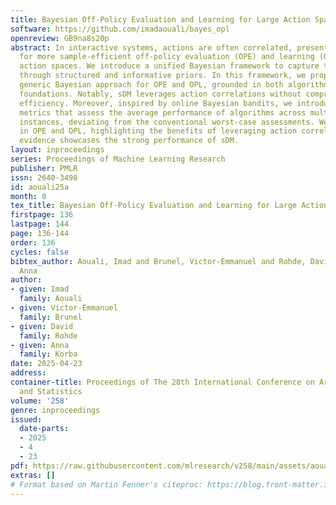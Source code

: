 ```yaml
---
title: Bayesian Off-Policy Evaluation and Learning for Large Action Spaces
software: https://github.com/imadaouali/bayes_opl
openreview: GB9na8s20p
abstract: In interactive systems, actions are often correlated, presenting an opportunity
  for more sample-efficient off-policy evaluation (OPE) and learning (OPL) in large
  action spaces. We introduce a unified Bayesian framework to capture these correlations
  through structured and informative priors. In this framework, we propose sDM, a
  generic Bayesian approach for OPE and OPL, grounded in both algorithmic and theoretical
  foundations. Notably, sDM leverages action correlations without compromising computational
  efficiency. Moreover, inspired by online Bayesian bandits, we introduce Bayesian
  metrics that assess the average performance of algorithms across multiple problem
  instances, deviating from the conventional worst-case assessments. We analyze sDM
  in OPE and OPL, highlighting the benefits of leveraging action correlations. Empirical
  evidence showcases the strong performance of sDM.
layout: inproceedings
series: Proceedings of Machine Learning Research
publisher: PMLR
issn: 2640-3498
id: aouali25a
month: 0
tex_title: Bayesian Off-Policy Evaluation and Learning for Large Action Spaces
firstpage: 136
lastpage: 144
page: 136-144
order: 136
cycles: false
bibtex_author: Aouali, Imad and Brunel, Victor-Emmanuel and Rohde, David and Korba,
  Anna
author:
- given: Imad
  family: Aouali
- given: Victor-Emmanuel
  family: Brunel
- given: David
  family: Rohde
- given: Anna
  family: Korba
date: 2025-04-23
address:
container-title: Proceedings of The 28th International Conference on Artificial Intelligence
  and Statistics
volume: '258'
genre: inproceedings
issued:
  date-parts:
  - 2025
  - 4
  - 23
pdf: https://raw.githubusercontent.com/mlresearch/v258/main/assets/aouali25a/aouali25a.pdf
extras: []
# Format based on Martin Fenner's citeproc: https://blog.front-matter.io/posts/citeproc-yaml-for-bibliographies/
---
```

